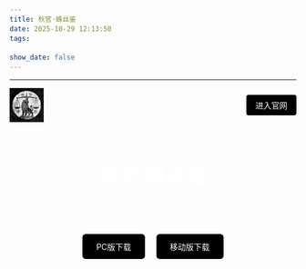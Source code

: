 ```yaml
---
title: 秋官·蛛丝鉴
date: 2025-10-29 12:13:50
tags:

show_date: false 
---
```

---
<div style="display: flex; justify-content: space-between; align-items: center;">
  <img src="images/game-logo.png" alt="游戏logo" style="width: 60px; height: auto;">
  <a href="你的官网链接" style="background-color: rgba(0, 0, 0, 1); color: #fff; padding: 8px 16px; border-radius: 4px; text-decoration: none;">进入官网</a>
</div>

<br>

<!-- 替换为游戏名文本 -->
<div class="container" style="text-align:center; margin:30px 0;">
  <h1 style="font-size:36px; color:#fff;">秋官·蛛丝鉴</h1>
</div>

<br>

<div style="display: flex; justify-content: center; gap: 20px; margin-top: 30px;">
  <a href="PC版下载链接" style="background-color: rgba(0, 0, 0, 1); color: #fff; padding: 12px 24px; border-radius: 6px; text-decoration: none;">PC版下载</a>
  <a href="移动版下载链接" style="background-color: rgba(0, 0, 0, 1); color: #fff; padding: 12px 24px; border-radius: 6px; text-decoration: none;">移动版下载</a>
</div>